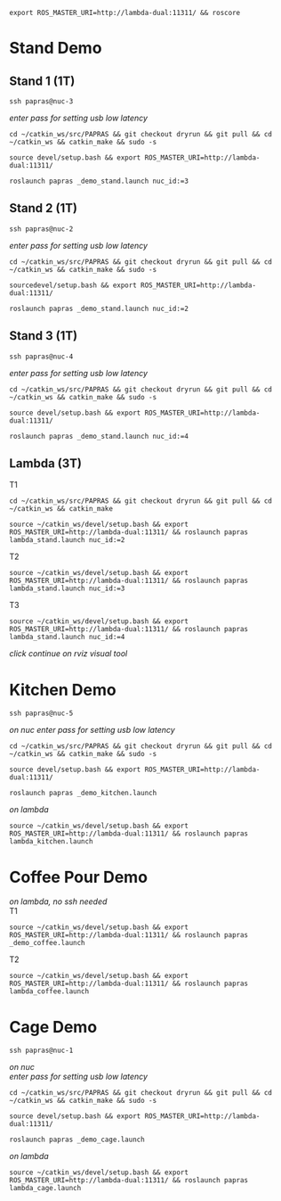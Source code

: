 ```
export ROS_MASTER_URI=http://lambda-dual:11311/ && roscore
```

# Stand Demo

## Stand 1 (1T)
```
ssh papras@nuc-3
```
*enter pass for setting usb low latency*
```
cd ~/catkin_ws/src/PAPRAS && git checkout dryrun && git pull && cd ~/catkin_ws && catkin_make && sudo -s
```
```
source devel/setup.bash && export ROS_MASTER_URI=http://lambda-dual:11311/
```
```
roslaunch papras _demo_stand.launch nuc_id:=3
```

## Stand 2 (1T)
```
ssh papras@nuc-2
```
*enter pass for setting usb low latency*
```
cd ~/catkin_ws/src/PAPRAS && git checkout dryrun && git pull && cd ~/catkin_ws && catkin_make && sudo -s
```
```
sourcedevel/setup.bash && export ROS_MASTER_URI=http://lambda-dual:11311/
```
```
roslaunch papras _demo_stand.launch nuc_id:=2
```

## Stand 3 (1T)
```
ssh papras@nuc-4
```
*enter pass for setting usb low latency*
```
cd ~/catkin_ws/src/PAPRAS && git checkout dryrun && git pull && cd ~/catkin_ws && catkin_make && sudo -s
```
```
source devel/setup.bash && export ROS_MASTER_URI=http://lambda-dual:11311/
```
```
roslaunch papras _demo_stand.launch nuc_id:=4
```

## Lambda (3T)
T1
```
cd ~/catkin_ws/src/PAPRAS && git checkout dryrun && git pull && cd ~/catkin_ws && catkin_make
```
```
source ~/catkin_ws/devel/setup.bash && export ROS_MASTER_URI=http://lambda-dual:11311/ && roslaunch papras lambda_stand.launch nuc_id:=2
```
T2
```
source ~/catkin_ws/devel/setup.bash && export ROS_MASTER_URI=http://lambda-dual:11311/ && roslaunch papras lambda_stand.launch nuc_id:=3
```
T3
```
source ~/catkin_ws/devel/setup.bash && export ROS_MASTER_URI=http://lambda-dual:11311/ && roslaunch papras lambda_stand.launch nuc_id:=4
```

*click continue on rviz visual tool*

# Kitchen Demo
```
ssh papras@nuc-5
```
*on nuc*
*enter pass for setting usb low latency*
```
cd ~/catkin_ws/src/PAPRAS && git checkout dryrun && git pull && cd ~/catkin_ws && catkin_make && sudo -s
```
```
source devel/setup.bash && export ROS_MASTER_URI=http://lambda-dual:11311/
```
```
roslaunch papras _demo_kitchen.launch
```

*on lambda*
```
source ~/catkin_ws/devel/setup.bash && export ROS_MASTER_URI=http://lambda-dual:11311/ && roslaunch papras lambda_kitchen.launch
```

# Coffee Pour Demo 
*on lambda, no ssh needed* \
T1
```
source ~/catkin_ws/devel/setup.bash && export ROS_MASTER_URI=http://lambda-dual:11311/ && roslaunch papras _demo_coffee.launch
```
T2
```
source ~/catkin_ws/devel/setup.bash && export ROS_MASTER_URI=http://lambda-dual:11311/ && roslaunch papras lambda_coffee.launch
```

# Cage Demo 
```
ssh papras@nuc-1
```
*on nuc* \
*enter pass for setting usb low latency*
```
cd ~/catkin_ws/src/PAPRAS && git checkout dryrun && git pull && cd ~/catkin_ws && catkin_make && sudo -s
```
```
source devel/setup.bash && export ROS_MASTER_URI=http://lambda-dual:11311/
```
```
roslaunch papras _demo_cage.launch
```

*on lambda*
```
source ~/catkin_ws/devel/setup.bash && export ROS_MASTER_URI=http://lambda-dual:11311/ && roslaunch papras lambda_cage.launch
```
